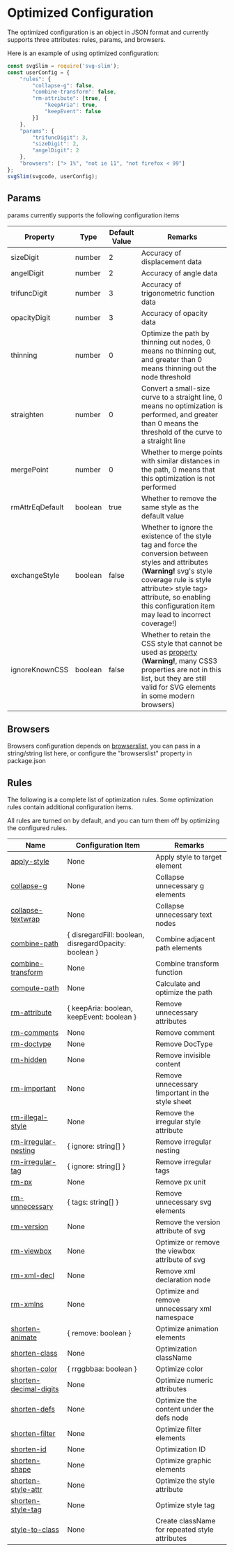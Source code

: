 # Optimized Configuration

The optimized configuration is an object in JSON format and currently supports three attributes: rules, params, and browsers.

Here is an example of using optimized configuration:

```ts
const svgSlim = require('svg-slim');
const userConfig = {
	"rules": {
		"collapse-g": false,
		"combine-transform": false,
		"rm-attribute": [true, {
			"keepAria": true,
			"keepEvent": false
		}]
	},
	"params": {
		"trifuncDigit": 3,
		"sizeDigit": 2,
		"angelDigit": 2
	},
	"browsers": ["> 1%", "not ie 11", "not firefox < 99"]
};
svgSlim(svgcode, userConfig);
```

## Params

params currently supports the following configuration items

Property | Type | Default Value | Remarks
---- | ---- | ---- | ----
sizeDigit | number | 2 | Accuracy of displacement data
angelDigit | number | 2 | Accuracy of angle data
trifuncDigit | number | 3 | Accuracy of trigonometric function data
opacityDigit | number | 3 | Accuracy of opacity data
thinning | number | 0 | Optimize the path by thinning out nodes, 0 means no thinning out, and greater than 0 means thinning out the node threshold
straighten | number | 0 | Convert a small-size curve to a straight line, 0 means no optimization is performed, and greater than 0 means the threshold of the curve to a straight line
mergePoint | number | 0 | Whether to merge points with similar distances in the path, 0 means that this optimization is not performed
rmAttrEqDefault | boolean | true | Whether to remove the same style as the default value
exchangeStyle | boolean | false | Whether to ignore the existence of the style tag and force the conversion between styles and attributes (**Warning!** svg's style coverage rule is style attribute> style tag> attribute, so enabling this configuration item may lead to incorrect coverage!)
ignoreKnownCSS | boolean | false | Whether to retain the CSS style that cannot be used as [property](https://www.w3.org/TR/SVG/propidx.html) (**Warning!**, many CSS3 properties are not in this list, but they are still valid for SVG elements in some modern browsers)

## Browsers

Browsers configuration depends on [browserslist](https://github.com/browserslist/browserslist#readme), you can pass in a string/string list here, or configure the "browserslist" property in package.json

## Rules

The following is a complete list of optimization rules. Some optimization rules contain additional configuration items.

All rules are turned on by default, and you can turn them off by optimizing the configured rules.

Name | Configuration Item | Remarks
---- | ---- | ----
[apply-style](rules/apply-style.md) | None | Apply style to target element
[collapse-g](rules/collapse-g.md) | None | Collapse unnecessary g elements
[collapse-textwrap](rules/collapse-textwrap.md) | None | Collapse unnecessary text nodes
[combine-path](rules/combine-path.md) | { disregardFill: boolean, disregardOpacity: boolean } | Combine adjacent path elements
[combine-transform](rules/combine-transform.md) | None | Combine transform function
[compute-path](rules/compute-path.md) | None | Calculate and optimize the path
[rm-attribute](rules/rm-attribute.md) | { keepAria: boolean, keepEvent: boolean } | Remove unnecessary attributes
[rm-comments](rules/rm-comments.md) | None | Remove comment
[rm-doctype](rules/rm-doctype.md) | None | Remove DocType
[rm-hidden](rules/rm-hidden.md) | None | Remove invisible content
[rm-important](rules/rm-important.md) | None | Remove unnecessary !important in the style sheet
[rm-illegal-style](rules/rm-illegal-style.md) | None | Remove the irregular style attribute
[rm-irregular-nesting](rules/rm-irregular-nesting.md) | { ignore: string\[] } | Remove irregular nesting
[rm-irregular-tag](rules/rm-irregular-tag.md) | { ignore: string\[] } | Remove irregular tags
[rm-px](rules/rm-px.md) | None | Remove px unit
[rm-unnecessary](rules/rm-unnecessary.md) | { tags: string\[] } | Remove unnecessary svg elements
[rm-version](rules/rm-version.md) | None | Remove the version attribute of svg
[rm-viewbox](rules/rm-viewbox.md) | None | Optimize or remove the viewbox attribute of svg
[rm-xml-decl](rules/rm-xml-decl.md) | None | Remove xml declaration node
[rm-xmlns](rules/rm-xmlns.md) | None | Optimize and remove unnecessary xml namespace
[shorten-animate](rules/shorten-animate.md) | { remove: boolean } | Optimize animation elements
[shorten-class](rules/shorten-class.md) | None | Optimization className
[shorten-color](rules/shorten-color.md) | { rrggbbaa: boolean } | Optimize color
[shorten-decimal-digits](rules/shorten-decimal-digits.md) | None | Optimize numeric attributes
[shorten-defs](rules/shorten-defs.md) | None | Optimize the content under the defs node
[shorten-filter](rules/shorten-filter.md) | None | Optimize filter elements
[shorten-id](rules/shorten-id.md) | None | Optimization ID
[shorten-shape](rules/shorten-shape.md) | None | Optimize graphic elements
[shorten-style-attr](rules/shorten-style-attr.md) | None | Optimize the style attribute
[shorten-style-tag](rules/shorten-style-tag.md) | None | Optimize style tag
[style-to-class](rules/style-to-class.md) | None | Create className for repeated style attributes

